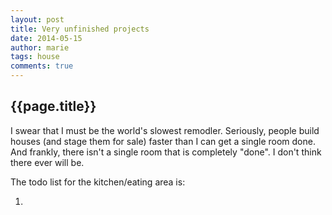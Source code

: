 ```yaml
---
layout: post
title: Very unfinished projects
date: 2014-05-15
author: marie
tags: house
comments: true
---
```


## {{page.title}}

<div id = "blockcontent">
I swear that I must be the world's slowest remodler. Seriously, people build houses
(and stage them for sale) faster than I can get a single room done. And frankly,
there isn't a single room that is completely "done". I don't think there ever will
be.  

The todo list for the kitchen/eating area is:

1. 

</div>